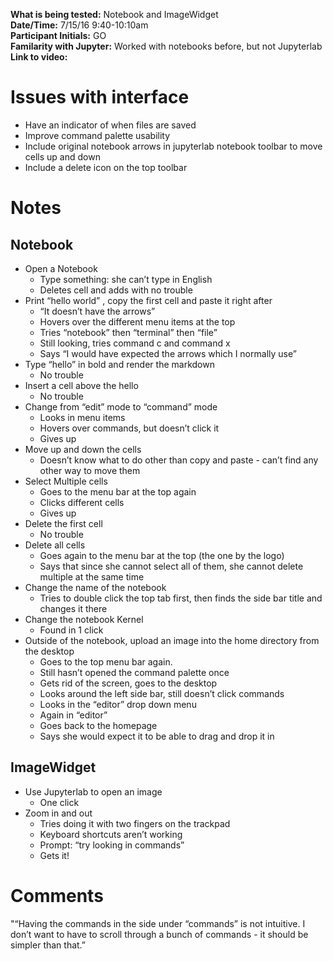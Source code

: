 **What is being tested:** Notebook and ImageWidget  
**Date/Time:** 7/15/16 9:40-10:10am  
**Participant Initials:** GO  
**Familarity with Jupyter:** Worked with notebooks before, but not Jupyterlab  
**Link to video:**  

# Issues with interface

* Have an indicator of when files are saved
* Improve command palette usability
* Include original notebook arrows in jupyterlab notebook toolbar to move cells up and down
* Include a delete icon on the top toolbar


# Notes

## Notebook

* Open a Notebook
   * Type something: she can’t type in English 
   * Deletes cell and adds with no trouble
* Print “hello world” , copy the first cell and paste it right after
   * “It doesn’t have the arrows” 
   * Hovers over the different menu items at the top 
   * Tries “notebook” then “terminal” then “file” 
   * Still looking, tries command c and command x 
   * Says “I would have expected the arrows which I normally use” 
* Type “hello” in bold and render the markdown 
   * No trouble 
* Insert a cell above the hello
   * No trouble 
* Change from “edit” mode to “command” mode
   * Looks in menu items
   * Hovers over commands, but doesn’t click it 
   * Gives up 
* Move up and down the cells 
   * Doesn’t know what to do other than copy and paste - can’t find any other way to move them 
* Select Multiple cells 
   * Goes to the menu bar at the top again 
   * Clicks different cells 
   * Gives up 
* Delete the first cell
   * No trouble 
* Delete all cells 
   * Goes again to the menu bar at the top (the one by the logo) 
   * Says that since she cannot select all of them, she cannot delete multiple at the same time 
* Change the name of the notebook 
   * Tries to double click the top tab first, then finds the side bar title and changes it there 
* Change the notebook Kernel 
   * Found in 1 click 
* Outside of the notebook, upload an image into the home directory from the desktop 
   * Goes to the top menu bar again. 
   * Still hasn’t opened the command palette once 
   * Gets rid of the screen, goes to the desktop 
   * Looks around the left side bar, still doesn’t click commands
   * Looks in the “editor” drop down menu 
   * Again in “editor” 
   * Goes back to the homepage 
   * Says she would expect it to be able to drag and drop it in

## ImageWidget
* Use Jupyterlab to open an image
   * One click 
* Zoom in and out 
   * Tries doing it with two fingers on the trackpad 
    * Keyboard shortcuts aren’t working 
   * Prompt: “try looking in commands” 
   * Gets it! 

# Comments

"“Having the commands in the side under “commands” is not intuitive. I don’t want to have to scroll through a bunch of commands - it should be simpler than that.”


